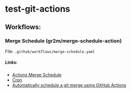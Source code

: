 # test-git-actions

## Workflows: 

### **Merge Schedule (gr2m/merge-schedule-action)**

File: `.github/workflows/merge-schedule.yaml`

##### Links:
- [Actions Merge Schedule](https://github.com/marketplace/actions/merge-schedule)
- [Cron](https://crontab.guru/every-hour)
- [Automatically schedule a git merge using GitHub Actions](https://www.sean-lloyd.com/post/schedule-git-merges-with-github-actions/)